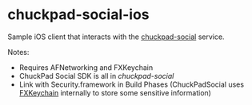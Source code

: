 # chuckpad-social-ios

Sample iOS client that interacts with the [chuckpad-social][1] service.

Notes:
* Requires AFNetworking and FXKeychain
* ChuckPad Social SDK is all in *chuckpad-social*
* Link with Security.framework in Build Phases (ChuckPadSocial uses [FXKeychain][2] internally to store some sensitive information)

[1]: https://github.com/markcerqueira/chuckpad-social
[2]: https://github.com/nicklockwood/FXKeychain
